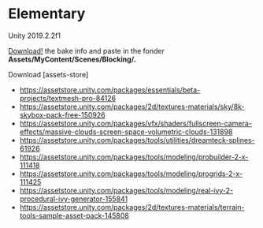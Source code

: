 # Elementary
Unity 2019.2.2f1

[Download!](https://drive.google.com/drive/folders/1OEinfL_cyuD3Cfi3xLfYWd-t4CrugX4X?usp=sharing) the bake info and paste in the fonder **Assets/MyContent/Scenes/Blocking/.**

Download [assets-store]

* https://assetstore.unity.com/packages/essentials/beta-projects/textmesh-pro-84126
* https://assetstore.unity.com/packages/2d/textures-materials/sky/8k-skybox-pack-free-150926
* https://assetstore.unity.com/packages/vfx/shaders/fullscreen-camera-effects/massive-clouds-screen-space-volumetric-clouds-131898
* https://assetstore.unity.com/packages/tools/utilities/dreamteck-splines-61926
* https://assetstore.unity.com/packages/tools/modeling/probuilder-2-x-111418
* https://assetstore.unity.com/packages/tools/modeling/progrids-2-x-111425
* https://assetstore.unity.com/packages/tools/modeling/real-ivy-2-procedural-ivy-generator-155841
* https://assetstore.unity.com/packages/2d/textures-materials/terrain-tools-sample-asset-pack-145808